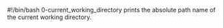 #!/bin/bash
0-current_working_directory prints the absolute path name of the current working directory.
